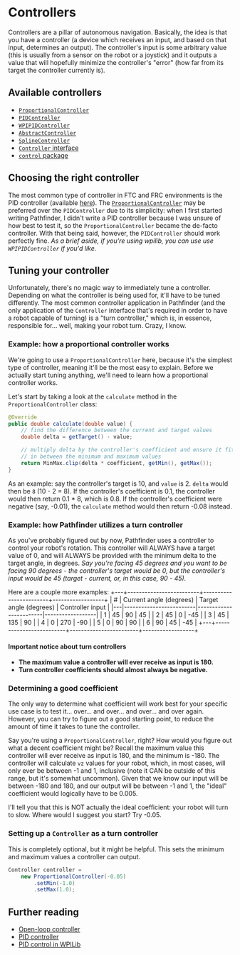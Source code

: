 # Controllers
Controllers are a pillar of autonomous navigation. Basically, the idea is
that you have a controller (a device which receives an input, and based on
that input, determines an output). The controller's input is some arbitrary
value (this is usually from a sensor on the robot or a joystick) and it outputs
a value that will hopefully minimize the controller's "error" (how far from
its target the controller currently is).

## Available controllers
- [`ProportionalController`](../pathfinder2-kinematics/src/main/java/me/wobblyyyy/pathfinder2/control/ProportionalController.java)
- [`PIDController`](../pathfinder2-kinematics/src/main/java/me/wobblyyyy/pathfinder2/control/PIDController.java)
- [`WPIPIDController`](../pathfinder2-frc/src/main/java/me/wobblyyyy/pathfinder2/wpilib/WPIPIDController.java)
- [`AbstractController`](../pathfinder2-kinematics/src/main/java/me/wobblyyyy/pathfinder2/control/AbstractController.java)
- [`SplineController`](../pathfinder2-kinematics/src/main/java/me/wobblyyyy/pathfinder2/control/SplineController.java)
- [`Controller` interface](../pathfinder2-kinematics/src/main/java/me/wobblyyyy/pathfinder2/control/Controller.java)
- [`control` package](../pathfinder2-kinematics/src/main/java/me/wobblyyyy/pathfinder2/control/)

## Choosing the right controller
The most common type of controller in FTC and FRC environments is the PID
controller (available [here](../pathfinder2-kinematics/src/main/java/me/wobblyyyy/pathfinder2/control/PIDController.java)).
The [`ProportionalController`](../pathfinder2-kinematics/src/main/java/me/wobblyyyy/pathfinder2/control/ProportionalController.java)
may be preferred over the `PIDController` due to its simplicity: when I first
started writing Pathfinder, I didn't write a PID controller because I was unsure
of how best to test it, so the `ProportionalController` became the de-facto
controller. With that being said, however, the `PIDController` should work
perfectly fine. _As a brief aside, if you're using wpilib, you can use use
`WPIPIDController` if you'd like._

## Tuning your controller
Unfortunately, there's no magic way to immediately tune a controller.
Depending on what the controller is being used for, it'll have to be tuned
differently. The most common controller application in Pathfinder (and the only
application of the `Controller` interface that's required in order to have a
robot capable of turning) is a "turn controller," which is, in essence,
responsible for... well, making your robot turn. Crazy, I know.

### Example: how a proportional controller works
We're going to use a `ProportionalController` here, because it's the simplest
type of controller, meaning it'll be the most easy to explain. Before we
actually start tuning anything, we'll need to learn how a proportional
controller works.

Let's start by taking a look at the `calculate` method in the
`ProportionalController` class:
```java
@Override
public double calculate(double value) {
    // find the difference between the current and target values
    double delta = getTarget() - value;

    // multiply delta by the controller's coefficient and ensure it fits
    // in between the minimum and maximum values
    return MinMax.clip(delta * coefficient, getMin(), getMax());
}
```

As an example: say the controller's target is 10, and `value` is 2. `delta`
would then be `8` (10 - 2 = 8). If the controller's coefficient is 0.1, the
controller would then return 0.1 * 8, which is 0.8. If the controller's
coefficient were negative (say, -0.01), the `calculate` method would then
return -0.08 instead.

### Example: how Pathfinder utilizes a turn controller
As you've probably figured out by now, Pathfinder uses a controller to control
your robot's rotation. This controller will ALWAYS have a target value of 0,
and will ALWAYS be provided with the minimum delta to the target angle, in
degrees. _Say you're facing 45 degrees and you want to be facing 90 degrees -
the controller's target would be 0, but the controller's input would be 45
(target - current, or, in this case, 90 - 45)._ 

Here are a couple more examples:
+---+-------------------------+------------------------+------------------+
| # | Current angle (degrees) | Target angle (degrees) | Controller input |
|---|-------------------------|------------------------|------------------|
| 1 | 45                      | 90                     | 45               |
| 2 | 45                      | 0                      | -45              |
| 3 | 45                      | 135                    | 90               |
| 4 | 0                       | 270                    | -90              |
| 5 | 0                       | 90                     | 90               |
| 6 | 90                      | 45                     | -45              |
+---+-------------------------+------------------------+------------------+

#### Important notice about turn controllers
- __The maximum value a controller will ever receive as input is 180.__
- __Turn controller coefficients should almost always be negative.__

### Determining a good coefficient
The only way to determine what coefficient will work best for your specific use
case is to test it... over... and over... and over... and over again. However,
you can try to figure out a good starting point, to reduce the amount of time
it takes to tune the controller.

Say you're using a `ProportionalController`, right? How would you figure out
what a decent coefficient might be? Recall the maximum value this controller
will ever receive as input is 180, and the minimum is -180. The controller will
calculate `vz` values for your robot, which, in most cases, will only ever be
between -1 and 1, inclusive (note it CAN be outside of this range, but it's
somewhat uncommon). Given that we know our input will be between -180 and 180,
and our output will be between -1 and 1, the "ideal" coefficient would
logically have to be 0.005.

I'll tell you that this is NOT actually the ideal coefficient: your robot will
turn to slow. Where would I suggest you start? Try -0.05.

### Setting up a `Controller` as a turn controller
This is completely optional, but it might be helpful. This sets the minimum and
maximum values a controller can output.
```java
Controller controller =
    new ProportionalController(-0.05)
        .setMin(-1.0)
        .setMax(1.0);
```

## Further reading
- [Open-loop controller](https://en.wikipedia.org/wiki/Open-loop_controller)
- [PID controller](https://en.wikipedia.org/wiki/PID_controller)
- [PID control in WPILib](https://docs.wpilib.org/en/stable/docs/software/advanced-controls/controllers/pidcontroller.html)

